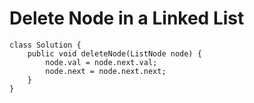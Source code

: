 # Delete Node in a Linked List

```
class Solution {
    public void deleteNode(ListNode node) {
        node.val = node.next.val;
        node.next = node.next.next;
    }
}
```